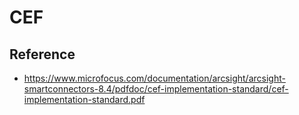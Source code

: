 # CEF

## Reference

- https://www.microfocus.com/documentation/arcsight/arcsight-smartconnectors-8.4/pdfdoc/cef-implementation-standard/cef-implementation-standard.pdf

